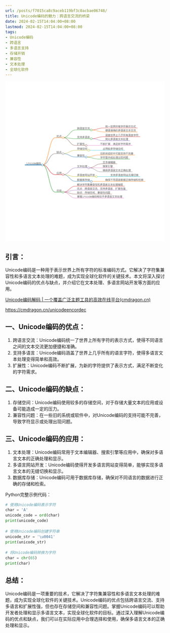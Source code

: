 ```yaml
---
url: /posts/f7015ca8c9aceb119bf3c0acbae06748/
title: Unicode编码的魅力：跨语言交流的桥梁
date: 2024-02-15T14:04:00+08:00
lastmod: 2024-02-15T14:04:00+08:00
tags:
- Unicode编码
- 跨语言
- 多语言支持
- 存储开销
- 兼容性
- 文本处理
- 全球化软件
---
```



<img src="/images/2024_02_15 14_02_13.png" title="2024_02_15 14_02_13.png" alt="2024_02_15 14_02_13.png"/>

## 引言：

Unicode编码是一种用于表示世界上所有字符的标准编码方式。它解决了字符集兼容性和多语言文本处理的难题，成为实现全球化软件的关键技术。本文将深入探讨Unicode编码的优点与缺点，并介绍它在文本处理、多语言网站开发等方面的应用。

[Unicode编码解码 | 一个覆盖广泛主题工具的高效在线平台(cmdragon.cn)](https://cmdragon.cn/unicodeencordec)

https://cmdragon.cn/unicodeencordec

## 一、Unicode编码的优点：

1. 跨语言交流：Unicode编码统一了世界上所有字符的表示方式，使得不同语言之间的文本交流更加便捷和准确。
1. 支持多语言：Unicode编码涵盖了世界上几乎所有的语言字符，使得多语言文本处理变得简单和高效。
1. 扩展性：Unicode编码不断扩展，为新的字符提供了表示方式，满足不断变化的字符需求。

## 二、Unicode编码的缺点：

1. 存储空间：Unicode编码使用较多的存储空间，对于存储大量文本的应用或设备可能造成一定的压力。
1. 兼容性问题：在一些旧的系统或软件中，对Unicode编码的支持可能不完善，导致字符显示或处理出现问题。

## 三、Unicode编码的应用：

1. 文本处理：Unicode编码常用于文本编辑器、搜索引擎等应用中，确保对多语言文本的正确处理和显示。
1. 多语言网站开发：Unicode编码使得开发多语言网站变得简单，能够实现多语言文本的无缝切换和显示。
1. 数据库存储：Unicode编码可用于数据库存储，确保对不同语言的数据进行正确的存储和检索。

Python完整示例代码：

``` python
# 使用Unicode编码表示字符
char = 'A'
unicode_code = ord(char)
print(unicode_code)

# 使用Unicode编码创建字符串
unicode_str = '\u0041'
print(unicode_str)

# 将Unicode编码转换为字符
char = chr(65)
print(char)
```

## 总结：

Unicode编码是一项重要的技术，它解决了字符集兼容性和多语言文本处理的难题，成为实现全球化软件的关键技术。Unicode编码的优点包括跨语言交流、支持多语言和扩展性强，但也存在存储空间和兼容性问题。掌握Unicode编码可以帮助开发者处理和显示多语言文本，实现全球化软件的目标。通过深入理解Unicode编码的优点和缺点，我们可以在实际应用中合理选择和使用，确保多语言文本的正确处理和显示。